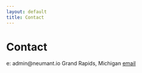 ```yaml
---
layout: default
title: Contact
---
```

<div class="blurb">
	<h1>Contact</h1>
	<p>e: admin@neumant.io </em> Grand Rapids, Michigan <a href="/about"><a href="mailto:admin@neumant.io?subject=Request for Admin">email</a></a></p>
</div><!-- /.blurb -->
